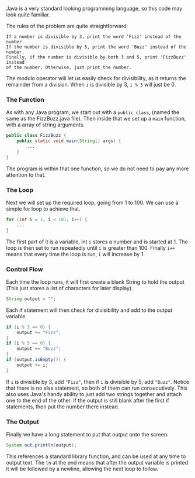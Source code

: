 Java is a very standard looking programming language, so this code may look quite familiar.

The rules of the problem are quite straightforward:

    If a number is divisible by 3, print the word 'Fizz' instead of the number.
    If the number is divisible by 5, print the word 'Buzz' instead of the number.
    Finally, if the number is divisible by both 3 and 5, print 'FizzBuzz' instead
    of the number. Otherwise, just print the number.

The modulo operator will let us easily check for divisibility, as it returns the remainder
from a division. When `i` is divisible by 3, `i % 3` will just be 0.

### The Function

As with any Java program, we start out with a `public class`, (named the same as the
FizzBuzz.java file). Then inside that we set up a `main` function, with a array of string arguments.

```java
public class FizzBuzz {
    public static void main(String[] args) {
        ...
    }
}
```

The program is within that one function, so we do not need to pay any more attention to that.

### The Loop

Next we will set up the required loop, going from 1 to 100. We can use a simple for
loop to achieve that.

```java
for (int i = 1; i < 101; i++) {
    ...
}
```

The first part of it is a variable, int `i` stores a number and is started at 1.
The loop is then set to run repeatedly until `i` is greater than 100. Finally `i++ `means
that every time the loop is run, `i` will increase by 1.

### Control Flow

Each time the loop runs, it will first create a blank String to hold the output
(This just stores a list of characters for later display).

```java
String output = "";
```

Each if statement will then check for divisibility and add to the output variable.

```java
if (i % 3 == 0) {
    output += "Fizz";
}
if (i % 5 == 0) {
    output += "Buzz";
}
if (output.isEmpty()) {
    output += i;
}
```

If `i` is divisible by 3, add `"Fizz"`, then if `i` is divisible by 5, add `"Buzz"`. Notice
that there is no else statement, so both of them can run consecutively. This
also uses Java's handy ability to just add two strings together and attach one
to the end of the other. If the output is still blank after the first if
statements, then put the number there instead.

### The Output

Finally we have a long statement to put that output onto the screen.

```java
System.out.println(output);
```

This references a standard library function, and can be used at any time to output
text. The `ln` at the end means that after the output variable is printed it will
be followed by a newline, allowing the next loop to follow.
